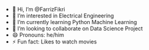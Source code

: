- 👋 Hi, I’m @FarrizFikri
- 👀 I’m interested in Electrical Engineering
- 🌱 I’m currently learning Python Machine Learning
- 💞️ I’m looking to collaborate on Data Science Project
- 😄 Pronouns: he/him
- ⚡ Fun fact: Likes to watch movies

<!---
FarrizFikri/FarrizFikri is a ✨ special ✨ repository because its `README.md` (this file) appears on your GitHub profile.
You can click the Preview link to take a look at your changes.
--->
